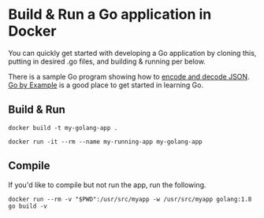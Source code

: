 # Build & Run a Go application in Docker

You can quickly get started with developing a Go application by cloning this, putting in desired .go files, and building & running per below.

There is a sample Go program showing how to [encode and decode JSON](https://gobyexample.com/json). [Go by Example](gobyexample) is a good place to get started in learning Go.

## Build & Run

```
docker build -t my-golang-app .

docker run -it --rm --name my-running-app my-golang-app
```

## Compile

If you'd like to compile but not run the app, run the following.

```
docker run --rm -v "$PWD":/usr/src/myapp -w /usr/src/myapp golang:1.8 go build -v
```